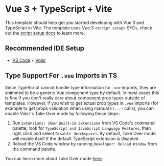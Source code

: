 # Vue 3 + TypeScript + Vite

This template should help get you started developing with Vue 3 and TypeScript
in Vite. The template uses Vue 3 `<script setup>` SFCs, check out the
[script setup docs](https://v3.vuejs.org/api/sfc-script-setup.html#sfc-script-setup)
to learn more.

## Recommended IDE Setup

- [VS Code](https://code.visualstudio.com/) +
  [Volar](https://marketplace.visualstudio.com/items?itemName=Vue.volar)

## Type Support For `.vue` Imports in TS

Since TypeScript cannot handle type information for `.vue` imports, they are
shimmed to be a generic Vue component type by default. In most cases this is
fine if you don't really care about component prop types outside of templates.
However, if you wish to get actual prop types in `.vue` imports (for example to
get props validation when using manual `h(...)` calls), you can enable Volar's
Take Over mode by following these steps:

1. Run `Extensions: Show Built-in Extensions` from VS Code's command palette,
   look for `TypeScript and JavaScript Language Features`, then right click and
   select `Disable (Workspace)`. By default, Take Over mode will enable itself
   if the default TypeScript extension is disabled.
2. Reload the VS Code window by running `Developer: Reload Window` from the
   command palette.

You can learn more about Take Over mode
[here](https://github.com/johnsoncodehk/volar/discussions/471).
